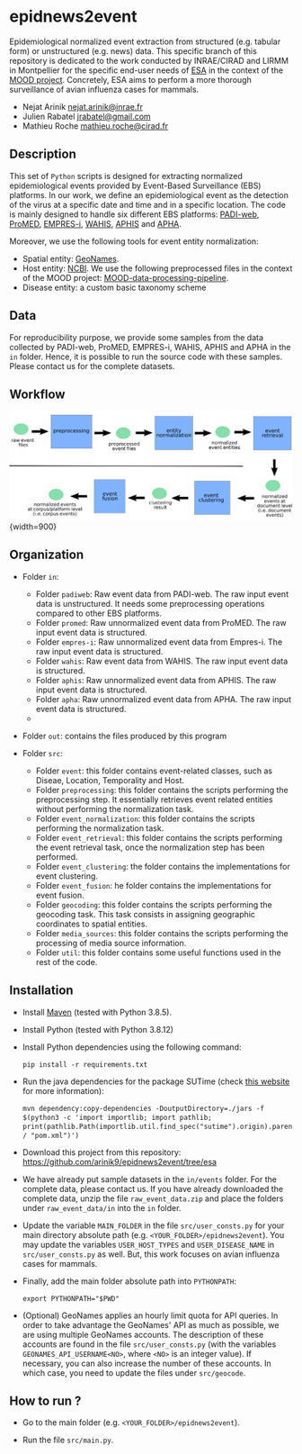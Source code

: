 # epidnews2event
Epidemiological normalized event extraction from structured (e.g. tabular form) or unstructured (e.g. news) data. This specific branch of this repository is dedicated to the work conducted by INRAE/CIRAD and LIRMM in Montpellier for the specific end-user needs of [ESA](https://plateforme-esa.fr/fr) in the context of the [MOOD project](https://mood-h2020.eu/). Concretely, ESA aims to perform a more thorough surveillance of avian influenza cases for mammals.

* Nejat Arinik [nejat.arinik@inrae.fr](mailto:nejat.arinik@inrae.fr)
* Julien Rabatel [jrabatel@gmail.com](mailto:jrabatel@gmail.com)
* Mathieu Roche [mathieu.roche@cirad.fr](mailto:mathieu.roche@cirad.fr)


## Description

This set of `Python` scripts is designed for extracting normalized epidemiological events provided by Event-Based Surveillance (EBS) platforms. In our work, we define an epidemiological event as the detection of the virus at a specific date and time and in a specific location. The code is mainly designed to handle six different EBS platforms: [PADI-web](https://padi-web.cirad.fr), [ProMED](https://promedmail.org/), [EMPRES-i](https://empres-i.apps.fao.org), [WAHIS](https://www.woah.org/en/what-we-do/animal-health-and-welfare/disease-data-collection/world-animal-health-information-system/), [APHIS](https://www.aphis.usda.gov/aphis/ourfocus/animalhealth/animal-disease-information/avian/avian-influenza/hpai-2022/2022-hpai-mammals) and [APHA](https://www.gov.uk/government/publications/bird-flu-avian-influenza-findings-in-non-avian-wildlife/confirmed-findings-of-influenza-of-avian-origin-in-non-avian-wildlife#contents).

Moreover, we use the following tools for event entity normalization:

* Spatial entity: [GeoNames](https://www.geonames.org/).
* Host entity: [NCBI](https://www.ncbi.nlm.nih.gov/). We use the following preprocessed files in the context of the MOOD project: [MOOD-data-processing-pipeline](https://github.com/sib-swiss/MOOD-data-processing-pipeline).
* Disease entity: a custom basic taxonomy scheme


## Data

For reproducibility purpose, we provide some samples from the data collected by PADI-web, ProMED, EMPRES-i, WAHIS, APHIS and APHA in the `in` folder. Hence, it is possible to run the source code with these samples. Please contact us for the complete datasets.


## Workflow
![workflow](./workflow.png){width=900}



## Organization

* Folder `in`:

  * Folder `padiweb`: Raw event data from PADI-web. The raw input event data is unstructured. It needs some preprocessing operations compared to other EBS platforms.
  * Folder `promed`: Raw unnormalized event data from ProMED. The raw input event data is structured.
  * Folder `empres-i`: Raw unnormalized event data from Empres-i. The raw input event data is structured.
  * Folder `wahis`: Raw event data from WAHIS. The raw input event data is structured.
  * Folder `aphis`: Raw unnormalized event data from APHIS. The raw input event data is structured.
  * Folder `apha`: Raw unnormalized event data from APHA. The raw input event data is structured.
  * 
* Folder `out`: contains the files produced by this program

* Folder `src`: 

  * Folder `event`: this folder contains event-related classes, such as Diseae, Location, Temporality and Host.
  * Folder `preprocessing`: this folder contains the scripts performing the preprocessing step. It essentially retrieves event related entities without performing the normalization task.
  * Folder `event_normalization`: this folder contains the scripts performing the normalization task.
  * Folder `event_retrieval`: this folder contains the scripts performing the event retrieval task, once the normalization step has been performed.
  * Folder `event_clustering`: the folder contains the implementations for event clustering.
  * Folder `event_fusion`: he folder contains the implementations for event fusion.
  * Folder `geocoding`: this folder contains the scripts performing the geocoding task. This task consists in assigning geographic coordinates to spatial entities.
  * Folder `media_sources`: this folder contains the scripts performing the processing of media source information.
  * Folder `util`: this folder contains some useful functions used in the rest of the code.



## Installation

* Install [Maven](https://maven.apache.org/) (tested with Python 3.8.5).

* Install Python (tested with Python 3.8.12)

* Install Python dependencies using the following command:

  ```
  pip install -r requirements.txt

  ```

* Run the java dependencies for the package SUTime (check [this website](https://pypi.org/project/sutime/) for more information):

  ```
  mvn dependency:copy-dependencies -DoutputDirectory=./jars -f $(python3 -c 'import importlib; import pathlib; print(pathlib.Path(importlib.util.find_spec("sutime").origin).parent / "pom.xml")')

  ```

* Download this project from this repository: https://github.com/arinik9/epidnews2event/tree/esa

* We have already put sample datasets in the `in/events` folder. For the complete data, please contact us. If you have already downloaded the complete data, unzip the file `raw_event_data.zip` and place the folders under `raw_event_data/in` into the `in` folder.
  
* Update the variable `MAIN_FOLDER` in the file `src/user_consts.py` for your main directory absolute path (e.g. `<YOUR_FOLDER>/epidnews2event`). You may update the variables `USER_HOST_TYPES` and `USER_DISEASE_NAME` in `src/user_consts.py` as well. But, this work focuses on avian influenza cases for mammals.

* Finally, add the main folder absolute path into `PYTHONPATH`:

  ```
  export PYTHONPATH="$PWD"

  ```

* (Optional) GeoNames applies an hourly limit quota for API queries. In order to take advantage the GeoNames' API as much as possible, we are using multiple GeoNames accounts. The description of these accounts are found in the file `src/user_consts.py` (with the variables `GEONAMES_API_USERNAME<NO>`, where `<NO>` is an integer value). If necessary, you can also increase the number of these accounts. In which case, you need to update the files under `src/geocode`.




## How to run ?

* Go to the main folder (e.g. `<YOUR_FOLDER>/epidnews2event`).

* Run the file `src/main.py`.



